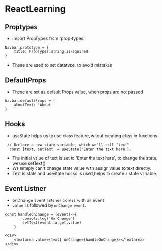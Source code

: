 # ReactLearning

## Proptypes
- import PropTypes from 'prop-types' 
```
Navbar.prototype = {
    title: PropTypes.string.isRequired
}
```
- These are used to set datatype, to avoid mistakes

## DefaultProps
- These are set as default Props value, when props are not passed

```
Navbar.defaultProps = {
    aboutText: 'About'
}
```
## Hooks
- useState helps us to use class feature, witout creating class in functions
```
 // Declare a new state variable, which we'll call "text"
  const [text, setText] = useState('Enter the text here');
```
- The initial value of text is set to 'Enter the text here', to change the state, we use setText()
- We simiply can't change state value with assign value to text directly.
- Text is state and useState hooks is used,helps to create a state variable.

## Event Listner
- onChange event listener comes with an event
- `value `is followed by `onChange event`.

```
const handleOnChange = (event)=>{
        console.log('On Change')
        setText(event.target.value)
    }

<div>
    <textarea value={text} onChange={handleOnChange}></textarea>
</div> 
```